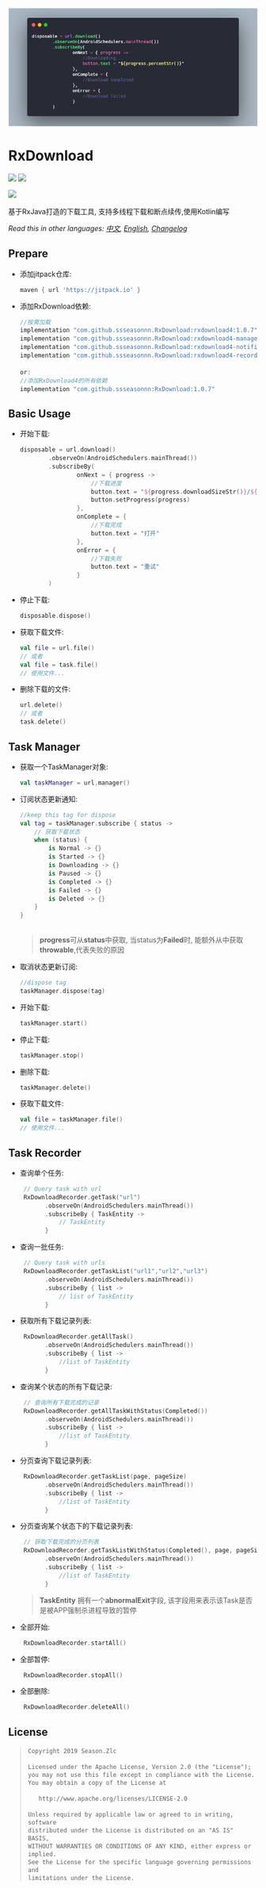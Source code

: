 ![](usage.png)

# RxDownload

![](https://img.shields.io/badge/language-kotlin-brightgreen.svg) ![](https://img.shields.io/badge/RxJava-2.0-blue.svg)

[![](https://jitpack.io/v/ssseasonnn/RxDownload.svg)](https://jitpack.io/#ssseasonnn/RxDownload)

基于RxJava打造的下载工具, 支持多线程下载和断点续传,使用Kotlin编写

*Read this in other languages: [中文](README.ch.md), [English](README.md), [Changelog](CHANGELOG.md)* 

## Prepare

- 添加jitpack仓库:

    ```gradle
    maven { url 'https://jitpack.io' }
    
- 添加RxDownload依赖:

    ```gradle
    //按需加载
    implementation "com.github.ssseasonnn.RxDownload:rxdownload4:1.0.7"
    implementation "com.github.ssseasonnn.RxDownload:rxdownload4-manager:1.0.7"
    implementation "com.github.ssseasonnn.RxDownload:rxdownload4-notification:1.0.7"
    implementation "com.github.ssseasonnn.RxDownload:rxdownload4-recorder:1.0.7"
    
    or: 
    //添加RxDownload4的所有依赖
    implementation "com.github.ssseasonnn:RxDownload:1.0.7"
    ```

## Basic Usage

- 开始下载:

    ```kotlin
    disposable = url.download()
            .observeOn(AndroidSchedulers.mainThread())
            .subscribeBy(
                    onNext = { progress ->
                        //下载进度
                        button.text = "${progress.downloadSizeStr()}/${progress.totalSizeStr()}"
                        button.setProgress(progress)
                    },
                    onComplete = {
                        //下载完成
                        button.text = "打开"
                    },
                    onError = {
                        //下载失败
                        button.text = "重试"
                    }
            )    
    ```

- 停止下载:

    ```kotlin
    disposable.dispose()    
    ```

- 获取下载文件:

    ```kotlin
    val file = url.file() 
    // 或者
    val file = task.file() 
    // 使用文件...    
    ```
- 删除下载的文件:

    ```kotlin
    url.delete()
    // 或者
    task.delete() 
    ```


## Task Manager

- 获取一个TaskManager对象:

    ```kotlin
    val taskManager = url.manager()
    ```
    
- 订阅状态更新通知:

    ```kotlin
    //keep this tag for dispose
    val tag = taskManager.subscribe { status ->
        // 获取下载状态
        when (status) {
            is Normal -> {}
            is Started -> {}
            is Downloading -> {}
            is Paused -> {}
            is Completed -> {}
            is Failed -> {}
            is Deleted -> {}
        }
    }
        
    ``` 
    
    > **progress**可从**status**中获取, 当status为**Failed**时, 能额外从中获取**throwable**,代表失败的原因
    
- 取消状态更新订阅:

    ```kotlin
    //dispose tag
    taskManager.dispose(tag)
    ```
    
- 开始下载:

    ```kotlin
    taskManager.start()
    ```

- 停止下载:

    ```kotlin
    taskManager.stop()
    ```
    
- 删除下载:

    ```kotlin
    taskManager.delete()
    ```

- 获取下载文件:

    ```kotlin
    val file = taskManager.file()
    // 使用文件...  
    ```

## Task Recorder

- 查询单个任务:

    ```kotlin
     // Query task with url
     RxDownloadRecorder.getTask("url")
           .observeOn(AndroidSchedulers.mainThread())
           .subscribeBy { TaskEntity ->
               // TaskEntity                        
           } 
    ``` 
    
- 查询一批任务:

    ```kotlin
     // Query task with urls
     RxDownloadRecorder.getTaskList("url1","url2","url3")
           .observeOn(AndroidSchedulers.mainThread())
           .subscribeBy { list ->
               // list of TaskEntity                        
           } 
    ```    
    
- 获取所有下载记录列表:

    ```kotlin
     RxDownloadRecorder.getAllTask()
           .observeOn(AndroidSchedulers.mainThread())
           .subscribeBy { list ->
               //list of TaskEntity                        
           }
    ```
    
- 查询某个状态的所有下载记录:

    ```kotlin
     // 查询所有下载完成的记录
     RxDownloadRecorder.getAllTaskWithStatus(Completed())
           .observeOn(AndroidSchedulers.mainThread())
           .subscribeBy { list ->
               //list of TaskEntity                        
           } 
    ``` 
    
- 分页查询下载记录列表:

    ```kotlin
     RxDownloadRecorder.getTaskList(page, pageSize)
           .observeOn(AndroidSchedulers.mainThread())
           .subscribeBy { list ->
               //list of TaskEntity                        
           }
    ```
    
- 分页查询某个状态下的下载记录列表:

    ```kotlin
     // 获取下载完成的分页列表
     RxDownloadRecorder.getTaskListWithStatus(Completed(), page, pageSize)
           .observeOn(AndroidSchedulers.mainThread())
           .subscribeBy { list ->
               //list of TaskEntity                        
           }
    ```

    > **TaskEntity** 拥有一个**abnormalExit**字段, 该字段用来表示该Task是否是被APP强制杀进程导致的暂停


- 全部开始:

    ```kotlin
     RxDownloadRecorder.startAll()
    ```
    
- 全部暂停:

    ```kotlin
     RxDownloadRecorder.stopAll()
    ```
    
- 全部删除:

    ```kotlin
     RxDownloadRecorder.deleteAll()
    ```

## License

> ```
> Copyright 2019 Season.Zlc
>
> Licensed under the Apache License, Version 2.0 (the "License");
> you may not use this file except in compliance with the License.
> You may obtain a copy of the License at
>
>    http://www.apache.org/licenses/LICENSE-2.0
>
> Unless required by applicable law or agreed to in writing, software
> distributed under the License is distributed on an "AS IS" BASIS,
> WITHOUT WARRANTIES OR CONDITIONS OF ANY KIND, either express or implied.
> See the License for the specific language governing permissions and
> limitations under the License.
> ```
